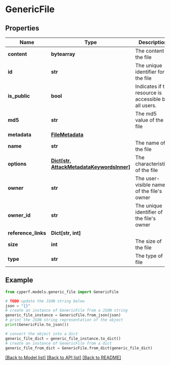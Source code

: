 # GenericFile


## Properties

Name | Type | Description | Notes
------------ | ------------- | ------------- | -------------
**content** | **bytearray** | The content of the file | [optional] 
**id** | **str** | The unique identifier for the file | [optional] [readonly] 
**is_public** | **bool** | Indicates if the resource is accessible by all users. | [optional] 
**md5** | **str** | The md5 value of the file | [optional] 
**metadata** | [**FileMetadata**](FileMetadata.md) |  | [optional] 
**name** | **str** | The name of the file | [optional] 
**options** | [**Dict[str, AttackMetadataKeywordsInner]**](AttackMetadataKeywordsInner.md) | The characteristics of the file | [optional] 
**owner** | **str** | The user-visible name of the file&#39;s owner | [optional] [readonly] 
**owner_id** | **str** | The unique identifier of the file&#39;s owner | [optional] [readonly] 
**reference_links** | **Dict[str, int]** |  | [optional] 
**size** | **int** | The size of the file | [optional] 
**type** | **str** | The type of file | [optional] [readonly] 

## Example

```python
from cyperf.models.generic_file import GenericFile

# TODO update the JSON string below
json = "{}"
# create an instance of GenericFile from a JSON string
generic_file_instance = GenericFile.from_json(json)
# print the JSON string representation of the object
print(GenericFile.to_json())

# convert the object into a dict
generic_file_dict = generic_file_instance.to_dict()
# create an instance of GenericFile from a dict
generic_file_from_dict = GenericFile.from_dict(generic_file_dict)
```
[[Back to Model list]](../README.md#documentation-for-models) [[Back to API list]](../README.md#documentation-for-api-endpoints) [[Back to README]](../README.md)


